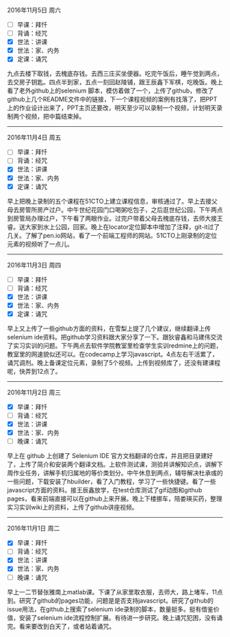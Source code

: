 
2016年11月5日 周六
- [ ] 早课：拜忏
- [ ] 背诵：经咒
- [x] 世法：讲课
- [x] 世法：家、内务
- [x] 定课：诵咒

九点去楼下取钱，去槐底存钱。去西三庄买坐便器。吃完午饭后，睡午觉到两点，去交房子钥匙。四点半到家，五点一刻回赵陵铺，跟王辰鑫下军棋，吃晚饭。晚上看了老外github上的selenium 脚本，模仿着做了一个，上传了github，修改了github上几个README文件中的链接，下一个课程视频的案例有找落了，把PPT上的作业设计出来了，PPT主页还要改，明天至少可以录制一个视频，计划明天录制两个视频，把中篇结束掉。

---
2016年11月4日 周五
- [ ] 早课：拜忏
- [ ] 背诵：经咒
- [x] 世法：讲课
- [x] 世法：家、内务
- [x] 定课：诵咒

早上把晚上录制的五个课程在51CTO上建立课程信息，审核通过了。早上去接父母去房管所房产过户。中午世纪花园门口喝粥吃包子，之后逛世纪公园，下午两点到房管局办理过户，下午看了两眼作业。过完户带着父母去槐底存钱，去师大接王睿。送大家到水上公园，回家。晚上在locator定位脚本中增加了注释，git-it过了几关。了解了pen.io网站，看了一个前端工程师的网站。51CTO上刚录制的定位元素的视频听了一点儿。

---
2016年11月3日 周四
- [ ] 早课：拜忏
- [ ] 背诵：经咒
- [x] 世法：讲课
- [x] 世法：家、内务
- [x] 定课：诵咒

早上又上传了一些github方面的资料，在雪梨上提了几个建议，继续翻译上传selenium ide资料。把github学习资料跟大家分享了一下。跟狄睿鑫和马建伟交流了实习实训的问题。下午两点去软件学院教室里检查学生实训redmine上的问题，教室里的网速貌似还可以。在codecamp上学习javascript。4点左右干活累了，诵咒调剂。晚上备课定位元素，录制了5个视频。上传到视频库了，还没有建课程呢，快弄到12点了。

---
2016年11月2日 周三
- [x] 早课：拜忏
- [ ] 背诵：经咒
- [x] 世法：讲课
- [x] 世法：家、内务
- [ ] 晚课：诵咒

早上在 github 上创建了 Selenium IDE 官方文档翻译的仓库，并且把目录建好了，上传了简介和安装两个翻译文档。上软件测试课，测验并讲解知识点，讲解下周作业任务，讲解手机归属地的等价类划分。中午休息到两点，辅导解决杜承彧的一些问题，下载安装了hbuilder，看了入门教程，学习了一些快捷键。看了一些javascript方面的资料。接王辰鑫放学，在test仓库测试了gif动图和github pages，看来前端直接可以在github上来开展。晚上下楼挪车，陪娄瑛买药，整理实习实训wiki上的资料，上传了github讲座视频。

---
2016年11月1日 周二
- [x] 早课：拜忏
- [ ] 背诵：经咒
- [x] 世法：讲课
- [x] 世法：家、内务
- [ ] 晚课：诵咒

早上一二节替张雅南上matlab课。下课了从家里取衣服，去师大，路上堵车，11点到。研究了github的pages功能，问题是是否支持javascript。研究了github的issue用法，在github上搜索了selenium ide录制的脚本，数量挺多。挺有借鉴价值，安装了selenium ide流程控制扩展。有待进一步研究。晚上诵咒犯困，没有诵完。看来要改到白天了，或者站着诵咒。

